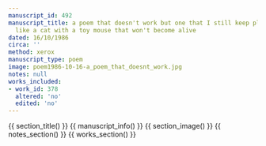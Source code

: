 ```yaml
---
manuscript_id: 492
manuscript_title: a poem that doesn't work but one that I still keep playing with
  like a cat with a toy mouse that won't become alive
dated: 16/10/1986
circa: ''
method: xerox
manuscript_type: poem
image: poem1986-10-16-a_poem_that_doesnt_work.jpg
notes: null
works_included:
- work_id: 378
  altered: 'no'
  edited: 'no'
---
```


{{ section_title() }}
{{ manuscript_info() }}
{{ section_image() }}
{{ notes_section() }}
{{ works_section() }}
